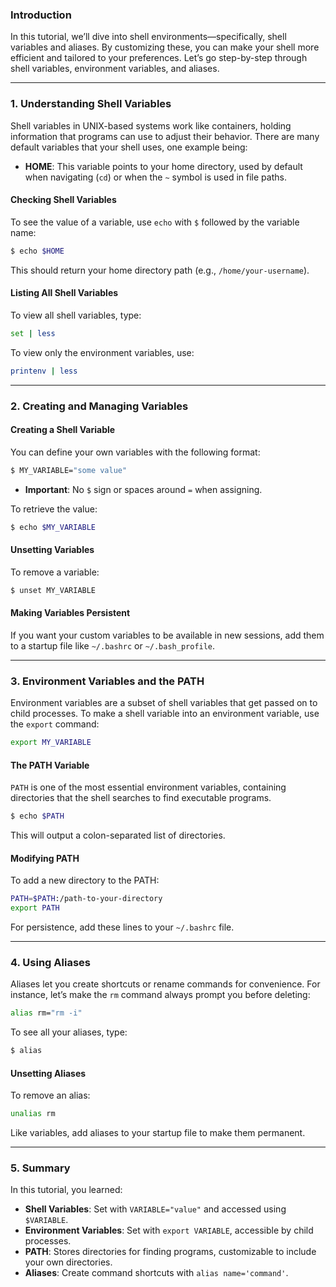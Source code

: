 ### Introduction

In this tutorial, we’ll dive into shell environments—specifically, shell variables and aliases. By customizing these, you can make your shell more efficient and tailored to your preferences. Let’s go step-by-step through shell variables, environment variables, and aliases.

---

### 1. Understanding Shell Variables

Shell variables in UNIX-based systems work like containers, holding information that programs can use to adjust their behavior. There are many default variables that your shell uses, one example being:

- **HOME**: This variable points to your home directory, used by default when navigating (`cd`) or when the `~` symbol is used in file paths.

#### Checking Shell Variables

To see the value of a variable, use `echo` with `$` followed by the variable name:

```bash
$ echo $HOME
```

This should return your home directory path (e.g., `/home/your-username`).

#### Listing All Shell Variables

To view all shell variables, type:

```bash
set | less
```

To view only the environment variables, use:

```bash
printenv | less
```

---

### 2. Creating and Managing Variables

#### Creating a Shell Variable

You can define your own variables with the following format:

```bash
$ MY_VARIABLE="some value"
```

- **Important**: No `$` sign or spaces around `=` when assigning.
  
To retrieve the value:

```bash
$ echo $MY_VARIABLE
```

#### Unsetting Variables

To remove a variable:

```bash
$ unset MY_VARIABLE
```

#### Making Variables Persistent

If you want your custom variables to be available in new sessions, add them to a startup file like `~/.bashrc` or `~/.bash_profile`.

---

### 3. Environment Variables and the PATH

Environment variables are a subset of shell variables that get passed on to child processes. To make a shell variable into an environment variable, use the `export` command:

```bash
export MY_VARIABLE
```

#### The PATH Variable

`PATH` is one of the most essential environment variables, containing directories that the shell searches to find executable programs.

```bash
$ echo $PATH
```

This will output a colon-separated list of directories.

#### Modifying PATH

To add a new directory to the PATH:

```bash
PATH=$PATH:/path-to-your-directory
export PATH
```

For persistence, add these lines to your `~/.bashrc` file.

---

### 4. Using Aliases

Aliases let you create shortcuts or rename commands for convenience. For instance, let’s make the `rm` command always prompt you before deleting:

```bash
alias rm="rm -i"
```

To see all your aliases, type:

```bash
$ alias
```

#### Unsetting Aliases

To remove an alias:

```bash
unalias rm
```

Like variables, add aliases to your startup file to make them permanent.

---

### 5. Summary

In this tutorial, you learned:

- **Shell Variables**: Set with `VARIABLE="value"` and accessed using `$VARIABLE`.
- **Environment Variables**: Set with `export VARIABLE`, accessible by child processes.
- **PATH**: Stores directories for finding programs, customizable to include your own directories.
- **Aliases**: Create command shortcuts with `alias name='command'`.